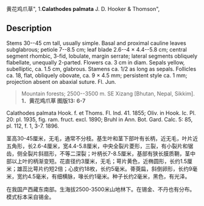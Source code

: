 黄花鸡爪草",
1.**Calathodes palmata** J. D. Hooker & Thomson",

## Description
Stems 30--45 cm tall, usually simple. Basal and proximal cauline leaves subglabrous; petiole 7--8.5 cm; leaf blade 2.6--4 × 4.4--5.8 cm; central segment rhombic, 3-fid, lobulate, margin serrate; lateral segments obliquely flabellate, unequally 2-parted. Flowers ca. 3 cm in diam. Sepals yellow, subelliptic, ca. 1.5 cm, glabrous. Stamens ca. 1/2 as long as sepals. Follicles ca. 18, flat, obliquely obovate, ca. 9 × 4.5 mm; persistent style ca. 1 mm; projection absent on abaxial suture. Fl. Jun.

> Mountain forests; 2500--3500 m. SE Xizang [Bhutan, Nepal, Sikkim].
**1．黄花鸡爪草 图版13: 6-7**

Calathodes palmata Hook. f. et Thoms. Fl. Ind. 41. 1855; Oliv. in Hook. Ic. Pl. 20: pl. 1935, fig. ram. fruct. excl. 1890; Bruhl in Ann. Bot. Gard. Calc. 5: 85, pl. 112, f. 1, 3-7. 1896.

茎高30-45厘米，无毛，通常不分枝。基生叶和茎下部叶有长柄，近无毛，叶片近五角形，长2.6-4厘米，宽4.4-5.8厘米，中央全裂片菱形，三裂，有小裂片和锯齿，侧全裂片斜扇形，不等二深裂；叶柄长7-8.5厘米，基部有狭长膜质鞘，茎中部以上叶的柄渐变短。花直径约3厘米，无毛；萼片黄色，近椭圆形，长约1.5厘米；雄蕊比萼片约短2倍；心皮约18枚，长约5毫米。蓇葖扁，斜倒卵形，长约9毫米，宽约4.5毫米，有细横脉，喙长约1毫米。种子长约2毫米，黑色，有光泽。

在我国产西藏东南部。生海拔2500-3500米山地林下。在锡金、不丹也有分布。模式标本采自锡金。
